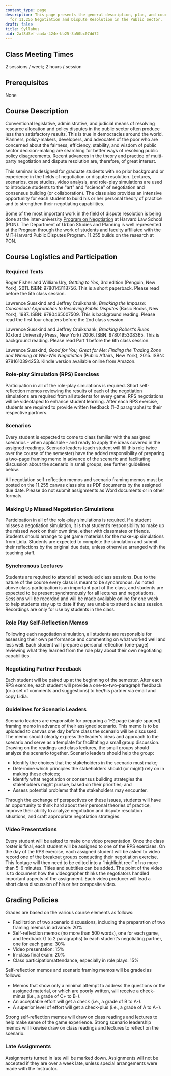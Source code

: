 ```yaml
---
content_type: page
description: This page presents the general description, plan, and course policies
  for 11.255 Negotiation and Dispute Resolution in the Public Sector.
draft: false
title: Syllabus
uid: 2af8d3ef-aa4a-424e-bb25-3a50bc07dd72
---
```

## Class Meeting Times

2 sessions / week; 2 hours / session

## Prerequisites

None

## Course Description

Conventional legislative, administrative, and judicial means of resolving resource allocation and policy disputes in the public sector often produce less than satisfactory results. This is true in democracies around the world. Planners, policy-makers, developers, and advocates of the poor who are concerned about the fairness, efficiency, stability, and wisdom of public sector decision-making are searching for better ways of resolving public policy disagreements. Recent advances in the theory and practice of multi-party negotiation and dispute resolution are, therefore, of great interest. 

This seminar is designed for graduate students with no prior background or experience in the fields of negotiation or dispute resolution. Lectures, scenarios, case studies, video analysis, and role-play simulations are used to introduce students to the "art" and "science" of negotiation and consensus building (or collaboration). The class also provides an intensive opportunity for each student to build his or her personal theory of practice and to strengthen their negotiating capabilities. 

Some of the most important work in the field of dispute resolution is being done at the inter-university [Program on Negotiation](https://www.pon.harvard.edu/) at Harvard Law School (PON). The Department of Urban Studies and Planning is well represented at the Program through the work of students and faculty affiliated with the MIT-Harvard Public Disputes Program. 11.255 builds on the research at PON. 

## Course Logistics and Participation 

### Required Texts 

Roger Fisher and William Ury, *Getting to Yes*, 3rd edition (Penguin, New York), 2011. ISBN: 9780143118756. This is a short paperback. Please read before the 5th class session. 

Lawrence Susskind and Jeffrey Cruikshank, *Breaking the Impasse: Consensual Approaches to Resolving Public Disputes* (Basic Books, New York), 1987. ISBN: 9780465007509. This is background reading. Please read the first four chapters before the 2nd class session. 

Lawrence Susskind and Jeffrey Cruikshank, *Breaking Robert’s Rules* (Oxford University Press, New York) 2006. ISBN: 9780195308365. This is background reading. Please read Part 1 before the 6th class session. 

Lawrence Susskind, *Good for You, Great for Me: Finding the Trading Zone and Winning at Win-Win Negotiation* (Public Affairs, New York), 2015. ISBN: 9781610394253. Kindle version available online from Amazon. 

### Role-play Simulation (RPS) Exercises

Participation in all of the role-play simulations is required. Short self-reflection memos reviewing the results of each of the negotiation simulations are required from all students for every game. RPS negotiations will be videotaped to enhance student learning. After each RPS exercise, students are required to provide written feedback (1–2 paragraphs) to their respective partners. 

### Scenarios

Every student is expected to come to class familiar with the assigned scenarios - when applicable - and ready to apply the ideas covered in the assigned readings. Scenario leaders (each student will fill this role twice over the course of the semester) have the added responsibility of preparing a two-page framing memo in advance of the scenario and facilitating discussion about the scenario in small groups; see further guidelines below. 

All negotiation self-reflection memos and scenario framing memos must be posted on the 11.255 canvas class site as PDF documents by the assigned due date. Please do not submit assignments as Word documents or in other formats.

### Making Up Missed Negotiation Simulations

Participation in all of the role-play simulations is required. If a student misses a negotiation simulation, it is that student’s responsibility to make up the missed work on their own time, either with classmates or friends. Students should arrange to get game materials for the make-up simulations from Lidia. Students are expected to complete the simulation and submit their reflections by the original due date, unless otherwise arranged with the teaching staff.

### Synchronous Lectures

Students are required to attend all scheduled class sessions. Due to the nature of the course every class is meant to be synchronous. As noted above class participation is an important part of the class, and students are expected to be present synchronously for all lectures and negotiations. Sessions will be recorded and will be made available online for one week to help students stay up to date if they are unable to attend a class session. Recordings are only for use by students in the class. 

### Role Play Self-Reflection Memos

Following each negotiation simulation, all students are responsible for assessing their own performance and commenting on what worked well and less well. Each student will prepare a personal reflection (one-page) reviewing what they learned from the role play about their own negotiating capabilities. 

### Negotiating Partner Feedback 

Each student will be paired up at the beginning of the semester. After each RPS exercise, each student will provide a one-to-two-paragraph feedback (or a set of comments and suggestions) to her/his partner via email and copy Lidia.

### Guidelines for Scenario Leaders

Scenario leaders are responsible for preparing a 1–2 page (single spaced) framing memo in advance of their assigned scenario. This memo is to be uploaded to canvas one day before class the scenario will be discussed. The memo should clearly express the leader's ideas and approach to the scenario and serve as a template for facilitating a small group discussion. Drawing on the readings and class lectures, the small groups should analyze the scenario together. Scenario leaders should help the group: 

- Identify the choices that the stakeholders in the scenario must make;     
- Determine which principles the stakeholders should (or might) rely on in making these choices;     
- Identify what negotiation or consensus building strategies the stakeholders might pursue, based on their priorities; and    
- Assess potential problems that the stakeholders may encounter. 

Through the exchange of perspectives on these issues, students will have an opportunity to think hard about their personal theories of practice, improve their ability to analyze negotiation and dispute resolution  situations, and craft appropriate negotiation strategies. 

### Video Presentations 

Every student will be asked to make one video presentation. Once the class roster is final, each student will be assigned to one of the RPS exercises. On the day of the RPS exercise, each assigned student will be asked to video record one of the breakout groups conducting their negotiation exercise. This footage will then need to be edited into a “highlight reel” of no more than 5–6 minutes. Titles and subtitles can be added. The point of the video is to document how the videographer thinks the negotiators handled important aspects of the assignment. Each video producer will lead a short class discussion of his or her composite video.

## Grading Policies

Grades are based on the various course elements as follows:   

- Facilitation of two scenario discussions, including the preparation of two framing memos in advance: 20%
- Self-reflection memos (no more than 500 words), one for each game, and feedback (1 to 2 paragraphs) to each student’s negotiating partner, one for each game: 30%
- Video presentation: 15%
- In-class final exam: 20%
- Class participation/attendance, especially in role plays: 15%

Self-reflection memos and scenario framing memos will be graded as follows:   

- Memos that show only a minimal attempt to address the questions or the assigned material, or which are poorly written, will receive a check-minus (i.e., a grade of C+ to B-).   
- An acceptable effort will get a check (i.e., a grade of B to A-).   
- A superior level of effort will get a check-plus (i.e., a grade of A to A+).

Strong self-reflection memos will draw on class readings and lectures to help make sense of the game experience. Strong scenario leadership memos will likewise draw on class readings and lectures to reflect on the scenario.

### Late Assignments

Assignments turned in late will be marked down. Assignments will not be accepted if they are over a week late, unless special arrangements were made with the Instructor.